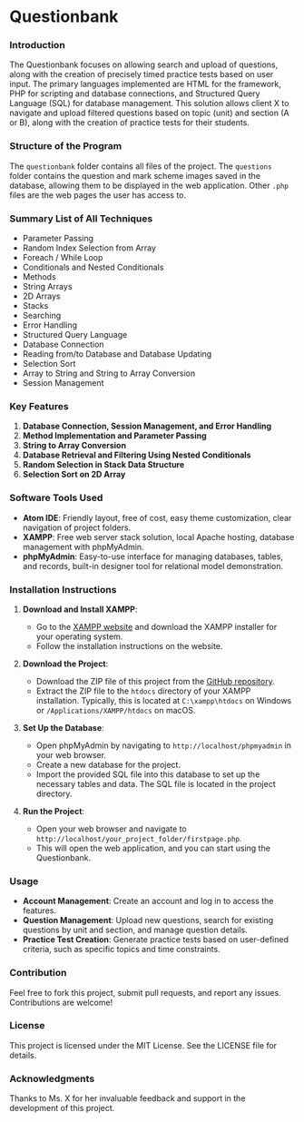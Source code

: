 # Questionbank

### Introduction
The Questionbank focuses on allowing search and upload of questions, along with the creation of precisely timed practice tests based on user input. The primary languages implemented are HTML for the framework, PHP for scripting and database connections, and Structured Query Language (SQL) for database management. This solution allows client X to navigate and upload filtered questions based on topic (unit) and section (A or B), along with the creation of practice tests for their students.

### Structure of the Program
The `questionbank` folder contains all files of the project. The `questions` folder contains the question and mark scheme images saved in the database, allowing them to be displayed in the web application. Other `.php` files are the web pages the user has access to.

### Summary List of All Techniques
- Parameter Passing
- Random Index Selection from Array
- Foreach / While Loop
- Conditionals and Nested Conditionals
- Methods
- String Arrays
- 2D Arrays
- Stacks
- Searching
- Error Handling
- Structured Query Language
- Database Connection
- Reading from/to Database and Database Updating
- Selection Sort
- Array to String and String to Array Conversion
- Session Management

### Key Features
1. **Database Connection, Session Management, and Error Handling**
2. **Method Implementation and Parameter Passing**
3. **String to Array Conversion**
4. **Database Retrieval and Filtering Using Nested Conditionals**
5. **Random Selection in Stack Data Structure**
6. **Selection Sort on 2D Array**

### Software Tools Used
- **Atom IDE**: Friendly layout, free of cost, easy theme customization, clear navigation of project folders.
- **XAMPP**: Free web server stack solution, local Apache hosting, database management with phpMyAdmin.
- **phpMyAdmin**: Easy-to-use interface for managing databases, tables, and records, built-in designer tool for relational model demonstration.

### Installation Instructions
1. **Download and Install XAMPP**:
   - Go to the [XAMPP website](https://www.apachefriends.org/index.html) and download the XAMPP installer for your operating system.
   - Follow the installation instructions on the website.

2. **Download the Project**:
   - Download the ZIP file of this project from the [GitHub repository](URL_TO_GITHUB_REPO).
   - Extract the ZIP file to the `htdocs` directory of your XAMPP installation. Typically, this is located at `C:\xampp\htdocs` on Windows or `/Applications/XAMPP/htdocs` on macOS.

3. **Set Up the Database**:
   - Open phpMyAdmin by navigating to `http://localhost/phpmyadmin` in your web browser.
   - Create a new database for the project.
   - Import the provided SQL file into this database to set up the necessary tables and data. The SQL file is located in the project directory.

4. **Run the Project**:
   - Open your web browser and navigate to `http://localhost/your_project_folder/firstpage.php`.
   - This will open the web application, and you can start using the Questionbank.

### Usage
- **Account Management**: Create an account and log in to access the features.
- **Question Management**: Upload new questions, search for existing questions by unit and section, and manage question details.
- **Practice Test Creation**: Generate practice tests based on user-defined criteria, such as specific topics and time constraints.

### Contribution
Feel free to fork this project, submit pull requests, and report any issues. Contributions are welcome!

### License
This project is licensed under the MIT License. See the LICENSE file for details.

### Acknowledgments
Thanks to Ms. X for her invaluable feedback and support in the development of this project.
